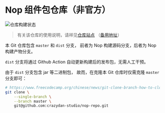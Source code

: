 Nop 组件包仓库（非官方）
===================================

![仓库构建状态](https://github.com/crazydan-studio/nop-repo/actions/workflows/deploy.yaml/badge.svg)

> 有关该仓库的使用说明，请祥见[仓库站点](https://nop.repo.crazydan.io/)
> （[备用地址](https://crazydan-studio.github.io/nop-repo)）

本 Git 仓库包含 `master` 和 `dist` 分支，
前者为 Nop 构建源码分支，后者为 Nop 构建产物分支。

`dist` 分支将通过 Github Action 自动更新构建后的发布包，无需人工干预。

由于 `dist` 分支包含 jar 等二进制包，
故而，在克隆本 Git 仓库时仅需克隆 `master` 分支即可：

```bash
# https://www.freecodecamp.org/chinese/news/git-clone-branch-how-to-clone-a-specific-branch/
git clone \
    --single-branch \
    --branch master \
    git@github.com:crazydan-studio/nop-repo.git
```
